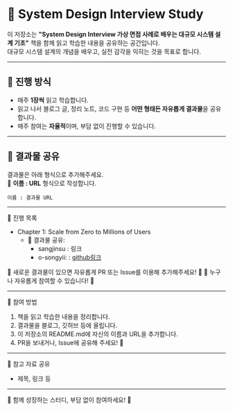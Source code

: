 # 📘 System Design Interview Study

이 저장소는 **"System Design Interview 가상 면접 사례로 배우는 대규모 시스템 설계 기초"** 책을 함께 읽고 학습한 내용을 공유하는 공간입니다.  
대규모 시스템 설계의 개념을 배우고, 실전 감각을 익히는 것을 목표로 합니다.

---

## 📅 진행 방식

- 매주 **1장씩** 읽고 학습합니다.  
- 읽고 나서 블로그 글, 정리 노트, 코드 구현 등 **어떤 형태든 자유롭게 결과물**을 공유합니다.  
- 매주 참여는 **자율적**이며, 부담 없이 진행할 수 있습니다.

---

## 📌 결과물 공유

결과물은 아래 형식으로 추가해주세요.  
📌 **이름 : URL** 형식으로 작성합니다.

```plaintext
이름 : 결과물 URL
```

---
📖 진행 목록
- Chapter 1: Scale from Zero to Millions of Users
  - 🔗 결과물 공유:
    - sangjinsu : 링크
    - o-songyii: : [github링크](https://github.com/o-songyii/MyLibrary/blob/main/%EA%B0%80%EC%83%81%20%EB%A9%B4%EC%A0%91%20%EC%82%AC%EB%A1%80%EB%A1%9C%20%EB%B0%B0%EC%9A%B0%EB%8A%94%20%EB%8C%80%EA%B7%9C%EB%AA%A8%20%EC%8B%9C%EC%8A%A4%ED%85%9C%20%EC%84%A4%EA%B3%84%20%EA%B8%B0%EC%B4%88/1%EC%9E%A5/%EC%82%AC%EC%9A%A9%EC%9E%90%20%EC%88%98%EC%97%90%20%EB%94%B0%EB%A5%B8%20%EA%B7%9C%EB%AA%A8%20%ED%99%95%EC%9E%A5%EC%84%B1.md)

📌 새로운 결과물이 있으면 자유롭게 PR 또는 Issue를 이용해 추가해주세요! 🎉
📌 누구나 자유롭게 참여할 수 있습니다! 🚀

---

🤝 참여 방법
1. 책을 읽고 학습한 내용을 정리합니다.
2. 결과물을 블로그, 깃허브 등에 올립니다.
3. 이 저장소의 README.md에 자신의 이름과 URL을 추가합니다.
4. PR을 보내거나, Issue에 공유해 주세요! 🙌

--- 

🔗 참고 자료 공유
- 제목, 링크 등

---

🚀 함께 성장하는 스터디, 부담 없이 참여하세요! 🎉

